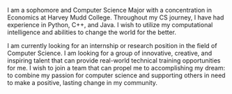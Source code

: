 I am a sophomore and Computer Science Major with a concentration in Economics at Harvey Mudd College. Throughout my CS journey, I have had experience in Python, C++, and Java. I wish to utilize my computational intelligence and abilities to change the world for the better.

I am currently looking for an internship or research position in the field of Computer Science. I am looking for a group of innovative, creative, and inspiring talent that can provide real-world technical training opportunities for me. I wish to join a team that can propel me to accomplishing my dream: to combine my passion for computer science and supporting others in need to make a positive, lasting change in my community.
